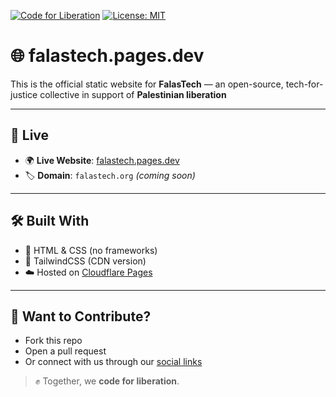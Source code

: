 [![Code for Liberation](https://img.shields.io/badge/🇵🇸%20Code_for_Liberation-falastech.org-%23E60023.svg)](https://falastech.pages.dev)
[![License: MIT](https://img.shields.io/badge/License-MIT-lightgrey.svg)](https://github.com/FalasTech/falastech-website/blob/main/LICENSE)

# 🌐 falastech.pages.dev

This is the official static website for **FalasTech** — an open-source, tech-for-justice collective in support of **Palestinian liberation**

---

## 🔗 Live

- 🌍 **Live Website**: [falastech.pages.dev](https://falastech.pages.dev)  
- 🏷️ **Domain**: `falastech.org` *(coming soon)*

---

## 🛠 Built With

- 🧱 HTML & CSS (no frameworks)  
- 💨 TailwindCSS (CDN version)  
- ☁️ Hosted on [Cloudflare Pages](https://pages.cloudflare.com)

---

## 🤝 Want to Contribute?

- Fork this repo  
- Open a pull request  
- Or connect with us through our [social links](https://github.com/FalasTech/.github/blob/main/social.md)

> ✊ Together, we **code for liberation**.

